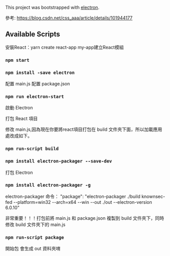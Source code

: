 This project was bootstrapped with [electron](https://www.npmjs.com/package/electron).

參考: https://blog.csdn.net/css_aaa/article/details/101944177

## Available Scripts

安裝React：yarn create react-app my-app建立React模組

### `npm start`

### `npm install -save electron`

配置 main.js
配置 package.json

### `npm run electron-start`

啟動 Electron

打包 React 項目

修改 main.js,因為現在你要將react項目打包在 build 文件夾下面，所以加載應用處改成如下。

### `npm run-script build`

### `npm install electron-packager --save-dev`

打包 Electron

### `npm install electron-packager -g`

electron-packager 命令：
"package": "electron-packager ./build knownsec-fed --platform=win32 --arch=x64 --win --out ./out --electron-version 6.0.10"

非常重要！！！打包前將 main.js 和 package.json 複製到 build 文件夾下，同時修改 build 文件夾下的 main.js

### `npm run-script package`

開始包 會生成 out 資料夾唷
